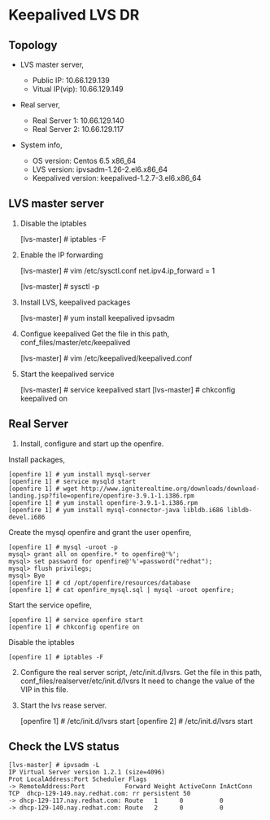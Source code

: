 Keepalived LVS DR
===================

Topology
--------

* LVS master server,
  * Public IP: 10.66.129.139
  * Vitual IP(vip): 10.66.129.149

* Real server,
  * Real Server 1: 10.66.129.140
  * Real Server 2: 10.66.129.117

* System info,
  * OS version: Centos 6.5 x86_64
  * LVS version: ipvsadm-1.26-2.el6.x86_64
  * Keepalived version: keepalived-1.2.7-3.el6.x86_64

LVS master server
-----------------

1. Disable the iptables

    [lvs-master] # iptables -F

2. Enable the IP forwarding
   
    [lvs-master] # vim /etc/sysctl.conf
    net.ipv4.ip_forward = 1
    
    [lvs-master] # sysctl -p

3. Install LVS, keepalived packages
   
    [lvs-master] # yum install keepalived ipvsadm

4. Configue keepalived
Get the file in this path, conf_files/master/etc/keepalived 
   
    [lvs-master] # vim /etc/keepalived/keepalived.conf

5. Start the keepalived service

    [lvs-master] # service keepalived start
    [lvs-master] # chkconfig keepalived on


Real Server
-----------

1. Install, configure and start up the openfire.

Install packages,

    [openfire 1] # yum install mysql-server
    [openfire 1] # service mysqld start
    [openfire 1] # wget http://www.igniterealtime.org/downloads/download-landing.jsp?file=openfire/openfire-3.9.1-1.i386.rpm
    [openfire 1] # yum install openfire-3.9.1-1.i386.rpm
    [openfire 1] # yum install mysql-connector-java libldb.i686 libldb-devel.i686

Create the mysql openfire and grant the user openfire,

    [openfire 1] # mysql -uroot -p
    mysql> grant all on openfire.* to openfire@'%';
    mysql> set password for openfire@'%'=password("redhat");
    mysql> flush privilegs;
    mysql> Bye
    [openfire 1] # cd /opt/openfire/resources/database
    [openfire 1] # cat openfire_mysql.sql | mysql -uroot openfire;
    
Start the service opefire,

    [openfire 1] # service openfire start
    [openfire 1] # chkconfig openfire on

Disable the iptables
   
    [openfire 1] # iptables -F
   
2. Configure the real server script, /etc/init.d/lvsrs.
Get the file in this path, conf_files/realserver/etc/init.d/lvsrs
It need to change the value of the VIP in this file.

3. Start the lvs rease server.

    [openfire 1] # /etc/init.d/lvsrs start
    [openfire 2] # /etc/init.d/lvsrs start


Check the LVS status
--------------------


    [lvs-master] # ipvsadm -L
    IP Virtual Server version 1.2.1 (size=4096)
    Prot LocalAddress:Port Scheduler Flags
    -> RemoteAddress:Port           Forward Weight ActiveConn InActConn
    TCP  dhcp-129-149.nay.redhat.com: rr persistent 50
    -> dhcp-129-117.nay.redhat.com: Route   1      0          0
    -> dhcp-129-140.nay.redhat.com: Route   2      0          0


